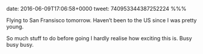 date: 2016-06-09T17:06:58+0000
tweet: 740953344387252224
%%%

Flying to San Fransisco tomorrow. Haven’t been to the US since I was pretty young.

So much stuff to do before going I hardly realise how exciting this is. Busy busy busy.
